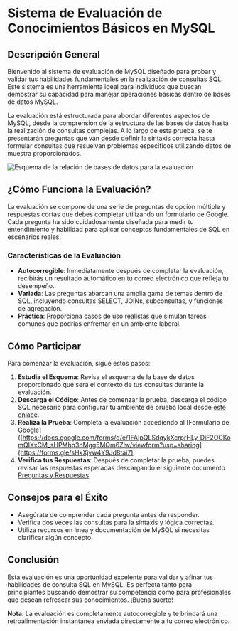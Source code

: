 # Sistema de Evaluación de Conocimientos Básicos en MySQL

## Descripción General

Bienvenido al sistema de evaluación de MySQL diseñado para probar y validar tus habilidades fundamentales en la realización de consultas SQL. Este sistema es una herramienta ideal para individuos que buscan demostrar su capacidad para manejar operaciones básicas dentro de bases de datos MySQL.

La evaluación está estructurada para abordar diferentes aspectos de MySQL, desde la comprensión de la estructura de las bases de datos hasta la realización de consultas complejas. A lo largo de esta prueba, se te presentarán preguntas que van desde definir la sintaxis correcta hasta formular consultas que resuelvan problemas específicos utilizando datos de muestra proporcionados.

![Esquema de la relación de bases de datos para la evaluación](/path/to/your/image.png)

## ¿Cómo Funciona la Evaluación?

La evaluación se compone de una serie de preguntas de opción múltiple y respuestas cortas que debes completar utilizando un formulario de Google. Cada pregunta ha sido cuidadosamente diseñada para medir tu entendimiento y habilidad para aplicar conceptos fundamentales de SQL en escenarios reales.

### Características de la Evaluación

- **Autocorregible**: Inmediatamente después de completar la evaluación, recibirás un resultado automático en tu correo electrónico que refleja tu desempeño.
- **Variada**: Las preguntas abarcan una amplia gama de temas dentro de SQL, incluyendo consultas SELECT, JOINs, subconsultas, y funciones de agregación.
- **Práctica**: Proporciona casos de uso realistas que simulan tareas comunes que podrías enfrentar en un ambiente laboral.

## Cómo Participar

Para comenzar la evaluación, sigue estos pasos:

1. **Estudia el Esquema**: Revisa el esquema de la base de datos proporcionado que será el contexto de tus consultas durante la evaluación.
2. **Descarga el Código**: Antes de comenzar la prueba, descarga el código SQL necesario para configurar tu ambiente de prueba local desde [este enlace](https://drive.google.com/file/d/1fAIW9sI4qkM7cEL6P78G90fgcOSmSESQ/view?usp=drive_link).
3. **Realiza la Prueba**: Completa la evaluación accediendo al [Formulario de Google]([https://docs.google.com/forms/d/e/1FAIpQLSdqykXcrprHLy_DiF2OCKomQlXxCM_sHPMhq3nMgg5MQm6Zlw/viewform?usp=sharing](https://forms.gle/sHkXjvw4Y9Jd8tai7).
4. **Verifica tus Respuestas**: Después de completar la prueba, puedes revisar las respuestas esperadas descargando el siguiente documento [Preguntas y Respuestas](https://drive.google.com/file/d/1UXE-kor0Ipjf6toU_kDhhuQ_l_UO6VAi/view?usp=sharing).

## Consejos para el Éxito

- Asegúrate de comprender cada pregunta antes de responder.
- Verifica dos veces las consultas para la sintaxis y lógica correctas.
- Utiliza recursos en línea y documentación de MySQL si necesitas clarificar algún concepto.

## Conclusión

Esta evaluación es una oportunidad excelente para validar y afinar tus habilidades de consulta SQL en MySQL. Es perfecta tanto para principiantes buscando demostrar su competencia como para profesionales que desean refrescar sus conocimientos. ¡Buena suerte!

**Nota**: La evaluación es completamente autocorregible y te brindará una retroalimentación instantánea enviada directamente a tu correo electrónico.

